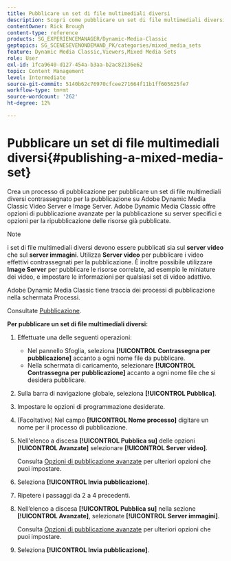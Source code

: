 ```yaml
---
title: Pubblicare un set di file multimediali diversi
description: Scopri come pubblicare un set di file multimediali diversi da Adobe Dynamic Media Classic.
contentOwner: Rick Brough
content-type: reference
products: SG_EXPERIENCEMANAGER/Dynamic-Media-Classic
geptopics: SG_SCENESEVENONDEMAND_PK/categories/mixed_media_sets
feature: Dynamic Media Classic,Viewers,Mixed Media Sets
role: User
exl-id: 1fca9640-d127-454a-b3aa-b2ac82136e62
topic: Content Management
level: Intermediate
source-git-commit: 5140b62c76970cfcee271664f11b1ff605625fe7
workflow-type: tm+mt
source-wordcount: '262'
ht-degree: 12%

---
```


# Pubblicare un set di file multimediali diversi{#publishing-a-mixed-media-set}

Crea un processo di pubblicazione per pubblicare un set di file multimediali diversi contrassegnato per la pubblicazione su Adobe Dynamic Media Classic Video Server e Image Server. Adobe Dynamic Media Classic offre opzioni di pubblicazione avanzate per la pubblicazione su server specifici e opzioni per la ripubblicazione delle risorse già pubblicate.

>[!NOTE]
>
>i set di file multimediali diversi devono essere pubblicati sia sul **server video** che sul **server immagini**. Utilizza **Server video** per pubblicare i video effettivi contrassegnati per la pubblicazione. È inoltre possibile utilizzare **Image Server** per pubblicare le risorse correlate, ad esempio le miniature dei video, e impostare le informazioni per qualsiasi set di video adattivo.

Adobe Dynamic Media Classic tiene traccia dei processi di pubblicazione nella schermata Processi.

Consultate [Pubblicazione](publishing-files.md#publishing_files).

<!-- 

Comment Type: remark
Last Modified By: unknown unknown 
Last Modified Date: 

<p>RB: Updated the following steps as per Cynthia email, 11/9/2012, added 11/12/2012</p>

 -->

**Per pubblicare un set di file multimediali diversi:**

1. Effettuate una delle seguenti operazioni:

   * Nel pannello Sfoglia, seleziona **[!UICONTROL Contrassegna per pubblicazione]** accanto a ogni nome file da pubblicare.
   * Nella schermata di caricamento, selezionare **[!UICONTROL Contrassegna per pubblicazione]** accanto a ogni nome file che si desidera pubblicare.

1. Sulla barra di navigazione globale, seleziona **[!UICONTROL Pubblica]**.
1. Impostare le opzioni di programmazione desiderate.
1. (Facoltativo) Nel campo **[!UICONTROL Nome processo]** digitare un nome per il processo di pubblicazione.
1. Nell&#39;elenco a discesa **[!UICONTROL Pubblica su]** delle opzioni **[!UICONTROL Avanzate]** selezionare **[!UICONTROL Server video]**.

   Consulta [Opzioni di pubblicazione avanzate](publishing-files.md#advanced_publish_options) per ulteriori opzioni che puoi impostare.

1. Seleziona **[!UICONTROL Invia pubblicazione]**.
1. Ripetere i passaggi da 2 a 4 precedenti.
1. Nell’elenco a discesa **[!UICONTROL Pubblica su]** nella sezione **[!UICONTROL Avanzate]**, selezionate **[!UICONTROL Server immagini]**.

   Consulta [Opzioni di pubblicazione avanzate](publishing-files.md#advanced_publish_options) per ulteriori opzioni che puoi impostare.

1. Seleziona **[!UICONTROL Invia pubblicazione]**.
